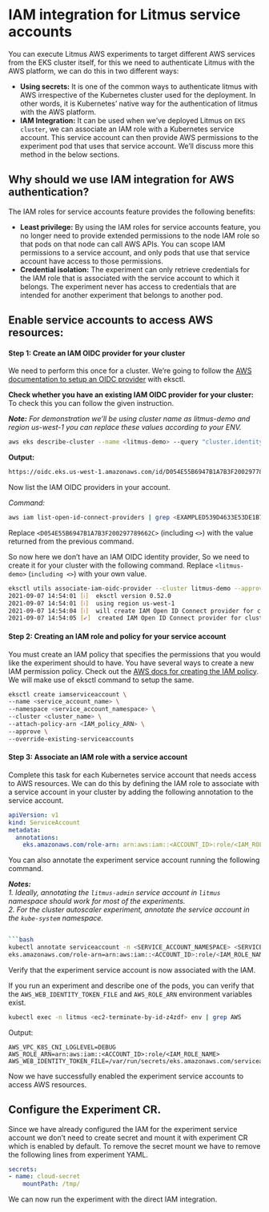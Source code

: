 # IAM integration for Litmus service accounts

You can execute Litmus AWS experiments to target different AWS services from the EKS cluster itself, for this we need to authenticate Litmus with the AWS platform, we can do this in two different ways:

<ul>
<li> <b>Using secrets:</b> It is one of the common ways to authenticate litmus with AWS irrespective of the Kubernetes cluster used for the deployment. In other words, it is Kubernetes’ native way for the authentication of litmus with the AWS platform. </li>
<li> <b>IAM Integration:</b> It can be used when we’ve deployed Litmus on <code>EKS cluster</code>, we can associate an IAM role with a Kubernetes service account. This service account can then provide AWS permissions to the experiment pod that uses that service account. We’ll discuss more this method in the below sections.</li>
</ul>

## Why should we use IAM integration for AWS authentication?

The IAM roles for service accounts feature provides the following benefits:

<ul>
<li> <b>Least privilege:</b> By using the IAM roles for service accounts feature, you no longer need to provide extended permissions to the node IAM role so that pods on that node can call AWS APIs. You can scope IAM permissions to a service account, and only pods that use that service account have access to those permissions.</li>
<li> <b>Credential isolation:</b> The experiment can only retrieve credentials for the IAM role that is associated with the service account to which it belongs. The experiment never has access to credentials that are intended for another experiment that belongs to another pod.</li>
</ul>

## Enable service accounts to access AWS resources:

#### Step 1: Create an IAM OIDC provider for your cluster

We need to perform this once for a cluster. We’re going to follow the [AWS documentation to setup an OIDC provider](https://docs.aws.amazon.com/eks/latest/userguide/enable-iam-roles-for-service-accounts.html) with eksctl.


**Check whether you have an existing IAM OIDC provider for your cluster:** To check this you can follow the given instruction.

***Note:*** _For demonstration we’ll be using cluster name as litmus-demo and region us-west-1 you can replace these values according to your ENV._

```bash
aws eks describe-cluster --name <litmus-demo> --query "cluster.identity.oidc.issuer" --output text
```
**Output:**

```bash
https://oidc.eks.us-west-1.amazonaws.com/id/D054E55B6947B1A7B3F200297789662C
```

Now list the IAM OIDC providers in your account.

<i>Command:</i>

```bash
aws iam list-open-id-connect-providers | grep <EXAMPLED539D4633E53DE1B716D3041E>
```

Replace `<D054E55B6947B1A7B3F200297789662C>` (including `<>`) with the value returned from the previous command.

So now here we don’t have an IAM OIDC identity provider, So we need to create it for your cluster with the following command. Replace `<litmus-demo>` (`including <>`) with your own value.

```bash
eksctl utils associate-iam-oidc-provider --cluster litmus-demo --approve
2021-09-07 14:54:01 [ℹ]  eksctl version 0.52.0
2021-09-07 14:54:01 [ℹ]  using region us-west-1
2021-09-07 14:54:04 [ℹ]  will create IAM Open ID Connect provider for cluster "udit-cluster-11" in "us-west-1"
2021-09-07 14:54:05 [✔]  created IAM Open ID Connect provider for cluster "litmus-demo" in "us-west-1"
```

#### Step 2: Creating an IAM role and policy for your service account 

You must create an IAM policy that specifies the permissions that you would like the experiment should to have. You have several ways to create a new IAM permission policy. Check out the [AWS docs for creating the IAM policy](https://docs.aws.amazon.com/eks/latest/userguide/create-service-account-iam-policy-and-role.html#create-service-account-iam-policy). We will make use of eksctl command to setup the same.

```bash
eksctl create iamserviceaccount \
--name <service_account_name> \
--namespace <service_account_namespace> \
--cluster <cluster_name> \
--attach-policy-arn <IAM_policy_ARN> \
--approve \
--override-existing-serviceaccounts
```

#### Step 3: Associate an IAM role with a service account

Complete this task for each Kubernetes service account that needs access to AWS resources. We can do this by defining the IAM role to associate with a service account in your cluster by adding the following annotation to the service account.

```yaml
apiVersion: v1
kind: ServiceAccount
metadata:
  annotations:
    eks.amazonaws.com/role-arn: arn:aws:iam::<ACCOUNT_ID>:role/<IAM_ROLE_NAME>
```

You can also annotate the experiment service account running the following command.

***Notes:***   
_1. Ideally, annotating the `litmus-admin` service account in `litmus` namespace should work for most of the experiments._   
_2. For the cluster autoscaler experiment, annotate the service account in the `kube-system` namespace._

```bash

```bash
kubectl annotate serviceaccount -n <SERVICE_ACCOUNT_NAMESPACE> <SERVICE_ACCOUNT_NAME> \
eks.amazonaws.com/role-arn=arn:aws:iam::<ACCOUNT_ID>:role/<IAM_ROLE_NAME>
```

Verify that the experiment service account is now associated with the IAM.

If you run an experiment and describe one of the pods, you can verify that the `AWS_WEB_IDENTITY_TOKEN_FILE` and `AWS_ROLE_ARN` environment variables exist.

```bash
kubectl exec -n litmus <ec2-terminate-by-id-z4zdf> env | grep AWS
```
Output:
```
AWS_VPC_K8S_CNI_LOGLEVEL=DEBUG
AWS_ROLE_ARN=arn:aws:iam::<ACCOUNT_ID>:role/<IAM_ROLE_NAME>
AWS_WEB_IDENTITY_TOKEN_FILE=/var/run/secrets/eks.amazonaws.com/serviceaccount/token
```

Now we have successfully enabled the experiment service accounts to access AWS resources.

## Configure the Experiment CR.

Since we have already configured the IAM for the experiment service account we don’t need to create secret and mount it with experiment CR which is enabled by default. To remove the secret mount we have to remove the following lines from experiment YAML. 

```yaml
secrets:
- name: cloud-secret
    mountPath: /tmp/
```
We can now run the experiment with the direct IAM integration.